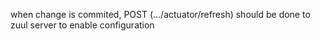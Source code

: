 when change is commited, POST (.../actuator/refresh) should be done to zuul server to enable configuration
